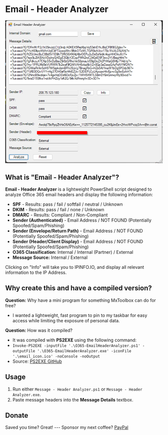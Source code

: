# Email - Header Analyzer
<img src="https://github.com/AdminVin/EmailHeaderAnalyzer/blob/main/EmailHeaderAnalyzer-Screenshot.png?raw=true">

## What is "Email - Header Analyzer"?
**Email - Header Analyzer** is a lightweight PowerShell script designed to analyze Office 365 email headers and display the following information:
- **SPF** - Results: pass / fail / softfail / neutral / Unknown
- **DKIM** - Results: pass / fail / none / Unknown
- **DMARC** - Results: Compliant / Non-Compliant
- **Sender (Authenticated)** - Email Address / NOT FOUND (Potentially Spoofed/Spam/Phishing)
- **Sender (Envelope/Return Path)** - Email Address / NOT FOUND (Potentially Spoofed/Spam/Phishing)
- **Sender (Header/Client Display)** - Email Address / NOT FOUND (Potentially Spoofed/Spam/Phishing)
- **O365 Classification:** Internal / Internal (Partner) / External
- **Message Source:** Internal / External

Clicking on "Info" will take you to IPINFO.IO, and display all relevant information to the IP Address.


## Why create this and have a compiled version?
**Question:** Why have a mini program for something MxToolbox can do for free?  
- I wanted a lightweight, fast program to pin to my taskbar for easy access while limiting the exposure of personal data.

**Question:** How was it compiled?  
- It was compiled with **PS2EXE** using the following command:  
- `Invoke-PS2EXE -inputFile '.\O365-EmailHeaderAnalyzer.ps1' -outputFile '.\O365-EmailHeaderAnalyzer.exe' -iconFile '.\email_icon.ico' -noConsole -noOutput` 
- Source: [PS2EXE GitHub](https://github.com/MScholtes/PS2EXE)


## Usage
1. Run either `Message - Header Analyzer.ps1` or `Message - Header Analyzer.exe`.
2. Paste message headers into the **Message Details** textbox.


## Donate
Saved you time? Great! --- Sponsor my next coffee? [PayPal](https://www.paypal.com/donate/?hosted_button_id=EZU78ZANFT24C)